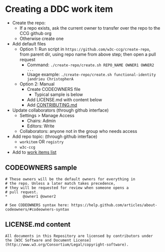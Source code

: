 
# Creating a DDC work item

- Create the repo:
    - If a repo exists, ask the current owner to transfer over the repo to the CCG github org
    - Otherwise create one
- Add default files
  - Option 1: Run script in `https://github.com/w3c-ccg/create-repo`, from parent dir, using repo name from above step; then open a pull request
    - Command: `./create-repo/create.sh REPO_NAME OWNER1 OWNER2 ...`
    - Usage example: `./create-repo/create.sh functional-identity jandrieu ChristopherA`
  - Option 2: Manual
    - Create CODEOWNERS file
      - Typical sample is below
    - Add LICENSE.md with content below
    - Add [CONTRIBUTING.md](CONTRIBUTING.md)
- Update collaborators (through github interface)
  - Settings > Manage Access
    - Chairs: Admin
    - Editors: Write
  - Collaborators: anyone not in the group who needs access
- Add repo topic: (through github interface)
  - `workitem` OR `registry`
  - `w3c-ccg`
- Add to [work items list](https://github.com/w3c-ccg/community/blob/master/work_items.md)

## CODEOWNERS sample
```
# These owners will be the default owners for everything in
# the repo. Unless a later match takes precedence,
# they will be requested for review when someone opens a 
# pull request.
*       @owner1 @owner2

# See CODEOWNERS syntax here: https://help.github.com/articles/about-codeowners/#codeowners-syntax
```

## LICENSE.md content
```
All documents in this Repository are licensed by contributors under the [W3C Software and Document License](http://www.w3.org/Consortium/Legal/copyright-software).
```

